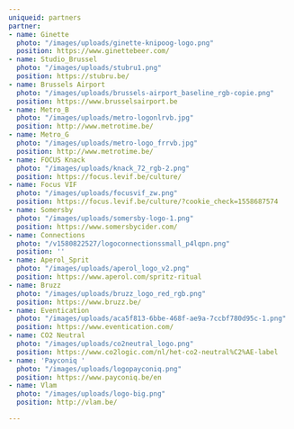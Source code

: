 ```yaml
---
uniqueid: partners
partner:
- name: Ginette
  photo: "/images/uploads/ginette-knipoog-logo.png"
  position: https://www.ginettebeer.com/
- name: Studio_Brussel
  photo: "/images/uploads/stubru1.png"
  position: https://stubru.be/
- name: Brussels Airport
  photo: "/images/uploads/brussels-airport_baseline_rgb-copie.png"
  position: https://www.brusselsairport.be
- name: Metro_B
  photo: "/images/uploads/metro-logonlrvb.jpg"
  position: http://www.metrotime.be/
- name: Metro_G
  photo: "/images/uploads/metro-logo_frrvb.jpg"
  position: http://www.metrotime.be/
- name: FOCUS Knack
  photo: "/images/uploads/knack_72_rgb-2.png"
  position: https://focus.levif.be/culture/
- name: Focus VIF
  photo: "/images/uploads/focusvif_zw.png"
  position: https://focus.levif.be/culture/?cookie_check=1558687574
- name: Somersby
  photo: "/images/uploads/somersby-logo-1.png"
  position: https://www.somersbycider.com/
- name: Connections
  photo: "/v1580822527/logoconnectionssmall_p4lqpn.png"
  position: ''
- name: Aperol_Sprit
  photo: "/images/uploads/aperol_logo_v2.png"
  position: https://www.aperol.com/spritz-ritual
- name: Bruzz
  photo: "/images/uploads/bruzz_logo_red_rgb.png"
  position: https://www.bruzz.be/
- name: Eventication
  photo: "/images/uploads/aca5f813-6bbe-468f-ae9a-7ccbf780d95c-1.png"
  position: https://www.eventication.com/
- name: CO2 Neutral
  photo: "/images/uploads/co2neutral_logo.png"
  position: https://www.co2logic.com/nl/het-co2-neutral%C2%AE-label
- name: 'Payconiq '
  photo: "/images/uploads/logopayconiq.png"
  position: https://www.payconiq.be/en
- name: Vlam
  photo: "/images/uploads/logo-big.png"
  position: http://vlam.be/

---
```

